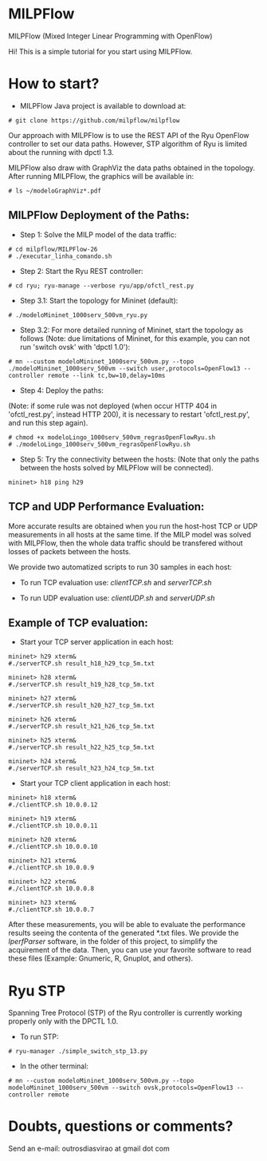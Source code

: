 MILPFlow
========

MILPFlow (Mixed Integer Linear Programming with OpenFlow) 

Hi! This is a simple tutorial for you start using MILPFlow.

How to start?
=============

* MILPFlow Java project is available to download at: 

```
# git clone https://github.com/milpflow/milpflow
```

Our approach with MILPFlow is to use the REST API of the Ryu OpenFlow controller to set our data paths. However, STP algorithm of Ryu is limited about the running with dpctl 1.3.

MILPFlow also draw with GraphViz the data paths obtained in the topology. 
After running MILPFlow, the graphics will be available in:
```
# ls ~/modeloGraphViz*.pdf
```

MILPFlow Deployment of the Paths:
---------------------------------

* Step 1: Solve the MILP model of the data traffic:

```
# cd milpflow/MILPFlow-26 
# ./executar_linha_comando.sh
```

* Step 2: Start the Ryu REST controller:

```
# cd ryu; ryu-manage --verbose ryu/app/ofctl_rest.py
```

* Step 3.1: Start the topology for Mininet (default):

```
# ./modeloMininet_1000serv_500vm_ryu.py
```

* Step 3.2: For more detailed running of Mininet, start the topology as follows (Note: due limitations of Mininet, for this example, you can not run 'switch ovsk' with 'dpctl 1.0'):
```
# mn --custom modeloMininet_1000serv_500vm.py --topo ./modeloMininet_1000serv_500vm --switch user,protocols=OpenFlow13 --controller remote --link tc,bw=10,delay=10ms
```

* Step 4: Deploy the paths:

(Note: if some rule was not deployed (when occur HTTP 404 in 'ofctl_rest.py', instead HTTP 200), it is necessary to restart 'ofctl_rest.py', and run this step again).

```
# chmod +x modeloLingo_1000serv_500vm_regrasOpenFlowRyu.sh
# ./modeloLingo_1000serv_500vm_regrasOpenFlowRyu.sh
```

* Step 5: Try the connectivity between the hosts:
(Note that only the paths between the hosts solved by MILPFlow will be 
connected).


```
mininet> h18 ping h29
``` 


TCP and UDP Performance Evaluation:
--------------------------

More accurate results are obtained when you run the host-host TCP or UDP measurements in all hosts at the same time. If the MILP model was solved with MILPFlow, then the whole data traffic should be transfered without losses of packets between the hosts.

We provide two automatized scripts to run 30 samples in each host:

* To run TCP evaluation use: *clientTCP.sh* and *serverTCP.sh*

* To run UDP evaluation use: *clientUDP.sh* and *serverUDP.sh*


Example of TCP evaluation:
-------------------------

* Start your TCP server application in each host:

```
mininet> h29 xterm&
#./serverTCP.sh result_h18_h29_tcp_5m.txt
```

```
mininet> h28 xterm&
#./serverTCP.sh result_h19_h28_tcp_5m.txt
```

```
mininet> h27 xterm&
#./serverTCP.sh result_h20_h27_tcp_5m.txt
```

```
mininet> h26 xterm&
#./serverTCP.sh result_h21_h26_tcp_5m.txt
```

```
mininet> h25 xterm&
#./serverTCP.sh result_h22_h25_tcp_5m.txt
```

```
mininet> h24 xterm&
#./serverTCP.sh result_h23_h24_tcp_5m.txt
```


* Start your TCP client application in each host:

```
mininet> h18 xterm&
#./clientTCP.sh 10.0.0.12
```

```
mininet> h19 xterm&
#./clientTCP.sh 10.0.0.11
```

```
mininet> h20 xterm&
#./clientTCP.sh 10.0.0.10
```

```
mininet> h21 xterm&
#./clientTCP.sh 10.0.0.9
```

```
mininet> h22 xterm&
#./clientTCP.sh 10.0.0.8
```

```
mininet> h23 xterm&
#./clientTCP.sh 10.0.0.7
```

After these measurements, you will be able to evaluate the performance results seeing the contenta of the generated *.txt files. We provide the *IperfParser* software, in the folder of this project, to simplify the acquirement of the data.
Then, you can use your favorite software to read these files (Example: Gnumeric, R, Gnuplot, and others).


Ryu STP
=======

Spanning Tree Protocol (STP) of the Ryu controller is currently working properly only with the DPCTL 1.0. 


* To run STP:

```
# ryu-manager ./simple_switch_stp_13.py
```

* In the other terminal:

```
# mn --custom modeloMininet_1000serv_500vm.py --topo modeloMininet_1000serv_500vm --switch ovsk,protocols=OpenFlow13 --controller remote
```

Doubts, questions or comments?
==============================

Send an e-mail: outrosdiasvirao at gmail dot com 
